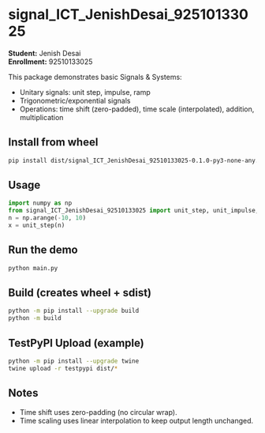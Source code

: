 
# signal_ICT_JenishDesai_92510133025

**Student:** Jenish Desai  
**Enrollment:** 92510133025

This package demonstrates basic Signals & Systems:
- Unitary signals: unit step, impulse, ramp
- Trigonometric/exponential signals
- Operations: time shift (zero-padded), time scale (interpolated), addition, multiplication

## Install from wheel
```bash
pip install dist/signal_ICT_JenishDesai_92510133025-0.1.0-py3-none-any.whl
```

## Usage
```python
import numpy as np
from signal_ICT_JenishDesai_92510133025 import unit_step, unit_impulse, ramp_signal
n = np.arange(-10, 10)
x = unit_step(n)
```

## Run the demo
```bash
python main.py
```

## Build (creates wheel + sdist)
```bash
python -m pip install --upgrade build
python -m build
```

## TestPyPI Upload (example)
```bash
python -m pip install --upgrade twine
twine upload -r testpypi dist/*
```

## Notes
- Time shift uses zero-padding (no circular wrap).
- Time scaling uses linear interpolation to keep output length unchanged.
